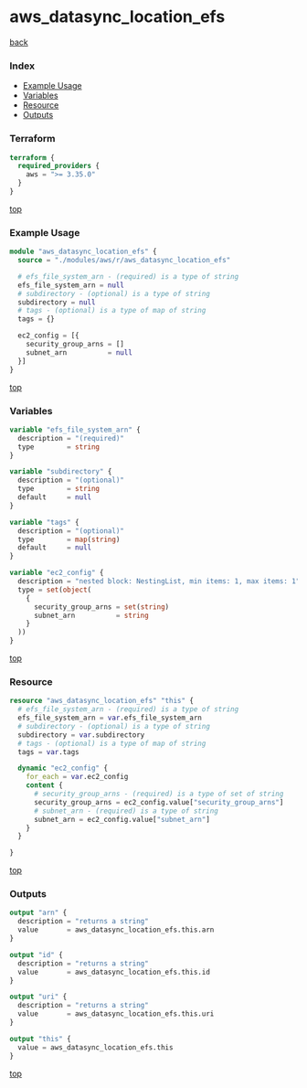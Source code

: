 # aws_datasync_location_efs

[back](../aws.md)

### Index

- [Example Usage](#example-usage)
- [Variables](#variables)
- [Resource](#resource)
- [Outputs](#outputs)

### Terraform

```terraform
terraform {
  required_providers {
    aws = ">= 3.35.0"
  }
}
```

[top](#index)

### Example Usage

```terraform
module "aws_datasync_location_efs" {
  source = "./modules/aws/r/aws_datasync_location_efs"

  # efs_file_system_arn - (required) is a type of string
  efs_file_system_arn = null
  # subdirectory - (optional) is a type of string
  subdirectory = null
  # tags - (optional) is a type of map of string
  tags = {}

  ec2_config = [{
    security_group_arns = []
    subnet_arn          = null
  }]
}
```

[top](#index)

### Variables

```terraform
variable "efs_file_system_arn" {
  description = "(required)"
  type        = string
}

variable "subdirectory" {
  description = "(optional)"
  type        = string
  default     = null
}

variable "tags" {
  description = "(optional)"
  type        = map(string)
  default     = null
}

variable "ec2_config" {
  description = "nested block: NestingList, min items: 1, max items: 1"
  type = set(object(
    {
      security_group_arns = set(string)
      subnet_arn          = string
    }
  ))
}
```

[top](#index)

### Resource

```terraform
resource "aws_datasync_location_efs" "this" {
  # efs_file_system_arn - (required) is a type of string
  efs_file_system_arn = var.efs_file_system_arn
  # subdirectory - (optional) is a type of string
  subdirectory = var.subdirectory
  # tags - (optional) is a type of map of string
  tags = var.tags

  dynamic "ec2_config" {
    for_each = var.ec2_config
    content {
      # security_group_arns - (required) is a type of set of string
      security_group_arns = ec2_config.value["security_group_arns"]
      # subnet_arn - (required) is a type of string
      subnet_arn = ec2_config.value["subnet_arn"]
    }
  }

}
```

[top](#index)

### Outputs

```terraform
output "arn" {
  description = "returns a string"
  value       = aws_datasync_location_efs.this.arn
}

output "id" {
  description = "returns a string"
  value       = aws_datasync_location_efs.this.id
}

output "uri" {
  description = "returns a string"
  value       = aws_datasync_location_efs.this.uri
}

output "this" {
  value = aws_datasync_location_efs.this
}
```

[top](#index)